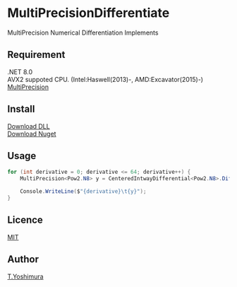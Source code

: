 # MultiPrecisionDifferentiate
 MultiPrecision Numerical Differentiation Implements 

## Requirement
.NET 8.0  
AVX2 suppoted CPU. (Intel:Haswell(2013)-, AMD:Excavator(2015)-)  
[MultiPrecision](https://github.com/tk-yoshimura/MultiPrecision)

## Install

[Download DLL](https://github.com/tk-yoshimura/MultiPrecisionDifferentiate/releases)  
[Download Nuget](https://www.nuget.org/packages/tyoshimura.multiprecision.differentiate/)  

## Usage
```csharp
for (int derivative = 0; derivative <= 64; derivative++) {
    MultiPrecision<Pow2.N8> y = CenteredIntwayDifferential<Pow2.N8>.Differentiate(MultiPrecision<Pow2.N8>.Exp, 0, derivative, 0.125);

    Console.WriteLine($"{derivative}\t{y}");
}
```

## Licence
[MIT](https://github.com/tk-yoshimura/MultiPrecisionDifferentiate/blob/main/LICENSE)

## Author

[T.Yoshimura](https://github.com/tk-yoshimura)
